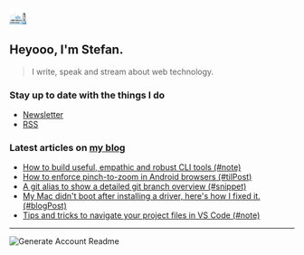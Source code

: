 <img alt width="30" height="30" src="https://raw.githubusercontent.com/stefanjudis/stefanjudis/main/screenshot.png">

## Heyooo, I'm Stefan.

> I write, speak and stream about web technology.

### Stay up to date with the things I do

- [Newsletter](https://www.stefanjudis.com/newsletter/)
- [RSS](https://www.stefanjudis.com/feeds/)

### Latest articles on [my blog](https://www.stefanjudis.com)

<!-- BLOG-POST-LIST:START -->
- [How to build useful, empathic and robust CLI tools (#note)](https://www.stefanjudis.com/notes/how-to-build-useful-empathic-and-robust-cli-tools/)
- [How to enforce pinch-to-zoom in Android browsers (#tilPost)](https://www.stefanjudis.com/today-i-learned/how-to-enforce-pinch-to-zoom-in-android-browsers/)
- [A git alias to show a detailed git branch overview (#snippet)](https://www.stefanjudis.com/snippets/a-git-alias-to-show-a-detailed-git-branch-overview/)
- [My Mac didn't boot after installing a driver, here's how I fixed it. (#blogPost)](https://www.stefanjudis.com/blog/my-mac-didnt-boot-after-installing-a-driver-heres-how-i-fixed-it/)
- [Tips and tricks to navigate your project files in VS Code (#note)](https://www.stefanjudis.com/notes/tips-and-tricks-to-navigate-your-project-files-in-vs-code/)
<!-- BLOG-POST-LIST:END -->

---

![Generate Account Readme](https://github.com/stefanjudis/stefanjudis/workflows/Generate%20Account%20Readme/badge.svg)
